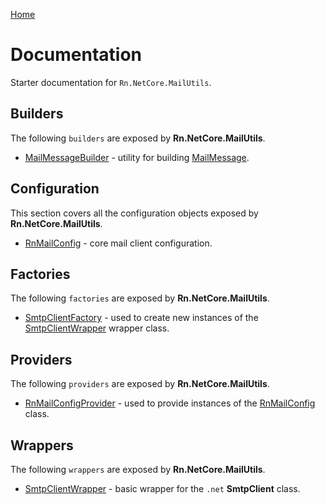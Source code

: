 [Home](/README.md)

# Documentation
Starter documentation for `Rn.NetCore.MailUtils`.

## Builders
The following `builders` are exposed by **Rn.NetCore.MailUtils**.

- [MailMessageBuilder](/docs/builders/MailMessageBuilder.md) - utility for building [MailMessage](https://docs.microsoft.com/en-us/dotnet/api/system.net.mail.mailmessage?view=net-6.0).

## Configuration
This section covers all the configuration objects exposed by **Rn.NetCore.MailUtils**.

- [RnMailConfig](/docs/configuration/RnMailConfig.md) - core mail client configuration.

## Factories
The following `factories` are exposed by **Rn.NetCore.MailUtils**.

- [SmtpClientFactory](/docs/factories/SmtpClientFactory.md) - used to create new instances of the [SmtpClientWrapper](/docs/wrappers/SmtpClientWrapper.md) wrapper class.

## Providers
The following `providers` are exposed by **Rn.NetCore.MailUtils**.

- [RnMailConfigProvider](/docs/providers/RnMailConfigProvider.md) - used to provide instances of the [RnMailConfig](/docs/configuration/RnMailConfig.md) class.

## Wrappers
The following `wrappers` are exposed by **Rn.NetCore.MailUtils**.

- [SmtpClientWrapper](/docs/wrappers/SmtpClientWrapper.md) - basic wrapper for the `.net` **SmtpClient** class.


<!--(Rn.BuildScriptHelper){
	"version": "1.0.106",
	"replace": false
}(END)-->